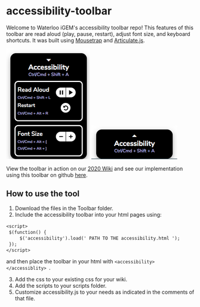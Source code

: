 # accessibility-toolbar

Welcome to Waterloo iGEM's accessibility toolbar repo!
This features of this toolbar are read aloud (play, pause, restart), adjust font size, and keyboard shortcuts. 
It was built using [Mousetrap](https://craig.is/killing/mice) and [Articulate.js](http://articulate.purefreedom.com/).

![expanded](https://github.com/igem-waterloo/accessibility-toolbar/blob/main/expanded.png)
![not expanded](https://github.com/igem-waterloo/accessibility-toolbar/blob/main/notexpanded.png)

View the toolbar in action on our [2020 Wiki](https://2020.igem.org/Team:Waterloo) and see our implementation using this toolbar on github [here](https://github.com/igem-waterloo/wiki2020).


## How to use the tool

1. Download the files in the Toolbar folder. 
2. Include the accessibility toolbar into your html pages using: 
 ```
<script>
  $(function() {
	  $('accessibility').load(' PATH TO THE accessibility.html ');
  });
</script>
  ```
  and then place the toolbar in your html with 
  ```<accessibility></accessiblity> ```. 
  
3. Add the css to your existing css for your wiki. 
4. Add the scripts to your scripts folder. 
5. Customize accessibility.js to your needs as indicated in the comments of that file.
